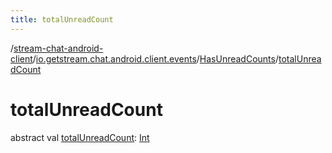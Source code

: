 ```yaml
---
title: totalUnreadCount
---
```

/[stream-chat-android-client](../../index.md)/[io.getstream.chat.android.client.events](../index.md)/[HasUnreadCounts](index.md)/[totalUnreadCount](totalUnreadCount.md)  
  
  
  
# totalUnreadCount  
abstract val [totalUnreadCount](totalUnreadCount.md): [Int](https://kotlinlang.org/api/latest/jvm/stdlib/kotlin/-int/index.html)
